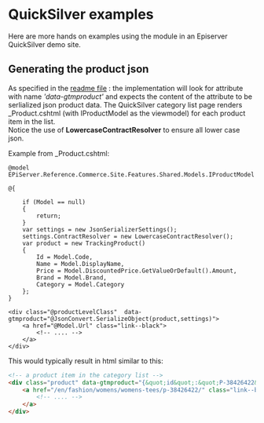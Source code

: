 # QuickSilver examples

Here are more hands on examples using the module in an Episerver QuickSilver demo site.

## Generating the product json 
As specified in the [readme file](./README.md) : the implementation will look for attribute with name *'data-gtmproduct'* and expects the content of the attribute to be serlialized json product data.
The QuickSilver category list page renders _Product.cshtml (with IProductModel as the viewmodel) for each product item in the list.  
Notice the use of **LowercaseContractResolver** to ensure all lower case json. 

Example from _Product.cshtml:
```cshtml
@model EPiServer.Reference.Commerce.Site.Features.Shared.Models.IProductModel

@{    

    if (Model == null)
    {
        return;
    }
    var settings = new JsonSerializerSettings();
    settings.ContractResolver = new LowercaseContractResolver();
    var product = new TrackingProduct()
    {
        Id = Model.Code,
        Name = Model.DisplayName,
        Price = Model.DiscountedPrice.GetValueOrDefault().Amount,
        Brand = Model.Brand,
        Category = Model.Category
    };
}

<div class="@productLevelClass"  data-gtmproduct="@JsonConvert.SerializeObject(product,settings)">
	<a href="@Model.Url" class="link--black">
		<!-- .... -->
	</a>
</div>
```

This would typically result in html similar to this:

```html
<!-- a product item in the category list -->
<div class="product" data-gtmproduct="{&quot;id&quot;:&quot;P-38426422&quot;,&quot;name&quot;:&quot;Short Sleeve Crew Tee&quot;,&quot;price&quot;:30.5,&quot;category&quot;:null,&quot;brand&quot;:&quot;Fruit of the Loom&quot;,&quot;variant&quot;:null,&quot;position&quot;:0,&quot;quantity&quot;:0}">
    <a href="/en/fashion/womens/womens-tees/p-38426422/" class="link--black">
        <!-- .... -->
    </a>
</div>
```
